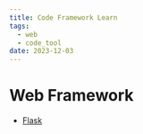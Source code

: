 ```yaml
---
title: Code Framework Learn
tags:
  - web
  - code_tool
date: 2023-12-03
---
```


# Web Framework

* [Flask](computer_sci/code_frame_learn/web/flask/MOC.md)
